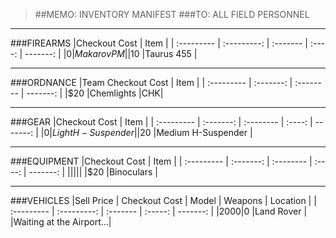 > ##MEMO: INVENTORY MANIFEST
> ###TO: ALL FIELD PERSONNEL

----------
###FIREARMS
|Checkout Cost | Item    	 |
| :--------- | :---------: | :------- | :----: | -------: |
|$0  |Makarov PM	|
|$10  |Taurus 455	|

***

###ORDNANCE
|Team Checkout Cost | Item	|
| :--------- | :-------: | :-------- | -------: |
|$20  |Chemlights	    |CHK|

***

###GEAR
|Checkout Cost | Item	|
| :--------- | :-------: | :-------- | :----: | -------: |
|$0  |Light H-Suspender	|
|$20  |Medium H-Suspender	|

***

###EQUIPMENT
|Checkout Cost | Item	|
| :--------- | :-------: | :-------- | :----: | -------: |
|||||
|$20  |Binoculars    |

***

###VEHICLES
|Sell Price | Checkout Cost  | Model   | Weapons 	 | Location |
| :--------- | :---------: | :------- | :-----: | -------: |
|$2000  |$0     |Land Rover		  |     |Waiting at the Airport...|
